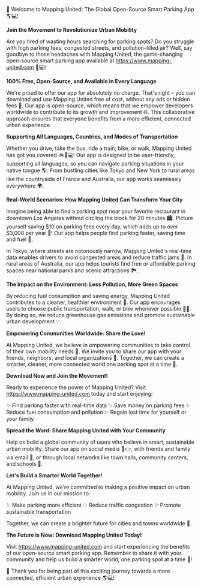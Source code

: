 🚀 Welcome to Mapping United: The Global Open-Source Smart Parking App 🌎💻!

**Join the Movement to Revolutionize Urban Mobility**

Are you tired of wasting hours searching for parking spots? Do you struggle with high parking fees, congested streets, and pollution-filled air? Well, say goodbye to those headaches with Mapping United, the game-changing open-source smart parking app available at https://www.mapping-united.com 📱💻!

**100% Free, Open-Source, and Available in Every Language**

We're proud to offer our app for absolutely no charge. That's right – you can download and use Mapping United free of cost, without any ads or hidden fees 💸. Our app is open-source, which means that we empower developers worldwide to contribute to its growth and improvement 🌐. This collaborative approach ensures that everyone benefits from a more efficient, connected urban experience.

**Supporting All Languages, Countries, and Modes of Transportation**

Whether you drive, take the bus, ride a train, bike, or walk, Mapping United has got you covered 🚲🚌💻! Our app is designed to be user-friendly, supporting all languages, so you can navigate parking situations in your native tongue 🌎. From bustling cities like Tokyo and New York to rural areas like the countryside of France and Australia, our app works seamlessly everywhere 🌍.

**Real-World Scenarios: How Mapping United Can Transform Your City**

Imagine being able to find a parking spot near your favorite restaurant in downtown Los Angeles without circling the block for 20 minutes 🏙️. Picture yourself saving $10 on parking fees every day, which adds up to over $3,000 per year 💸! Our app helps people find parking faster, saving time and fuel 💪.

In Tokyo, where streets are notoriously narrow, Mapping United's real-time data enables drivers to avoid congested areas and reduce traffic jams 🚗. In rural areas of Australia, our app helps tourists find free or affordable parking spaces near national parks and scenic attractions 🏞️.

**The Impact on the Environment: Less Pollution, More Green Spaces**

By reducing fuel consumption and saving energy, Mapping United contributes to a cleaner, healthier environment 🌿. Our app encourages users to choose public transportation, walk, or bike whenever possible 🚴‍♂️. By doing so, we reduce greenhouse gas emissions and promote sustainable urban development 💡.

**Empowering Communities Worldwide: Share the Love!**

At Mapping United, we believe in empowering communities to take control of their own mobility needs 👥. We invite you to share our app with your friends, neighbors, and local organizations 🤝. Together, we can create a smarter, cleaner, more connected world one parking spot at a time 🔗.

**Download Now and Join the Movement!**

Ready to experience the power of Mapping United? Visit https://www.mapping-united.com today and start enjoying:

✨ Find parking faster with real-time data
✨ Save money on parking fees
✨ Reduce fuel consumption and pollution
✨ Regain lost time for yourself or your family

**Spread the Word: Share Mapping United with Your Community**

Help us build a global community of users who believe in smart, sustainable urban mobility. Share our app on social media 📱👉, with friends and family via email 📨, or through local networks like town halls, community centers, and schools 🏫.

**Let's Build a Smarter World Together!**

At Mapping United, we're committed to making a positive impact on urban mobility. Join us in our mission to:

✨ Make parking more efficient
✨ Reduce traffic congestion
✨ Promote sustainable transportation

Together, we can create a brighter future for cities and towns worldwide 🌟.

**The Future is Now: Download Mapping United Today!**

Visit https://www.mapping-united.com and start experiencing the benefits of our open-source smart parking app. Remember to share it with your community and help us build a smarter world, one parking spot at a time 🔗!

👏 Thank you for being part of this exciting journey towards a more connected, efficient urban experience 🌎💻!